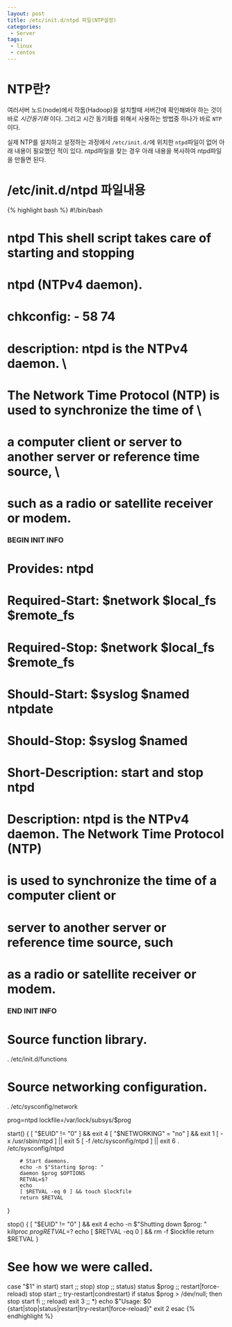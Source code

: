 ```yaml
---
layout: post
title: /etc/init.d/ntpd 파일(NTP설정)
categories: 
 - Server
tags: 
 - linux
 - centos
---
```

# NTP란?
여러서버 노드(node)에서 하둡(Hadoop)을 설치할때 서버간에 확인해봐야 하는 것이 바로 *시간동기화* 이다.
그리고 시간 동기화를 위해서 사용하는 방법중 하나가 바로 `NTP`이다.
<!-- more -->
실제 NTP를 설치하고 설정하는 과정에서 `/etc/init.d/`에 위치한 `ntpd`파일이 없어 아래 내용이 필요했던 적이 있다.
ntpd파일을 찾는 경우 아래 내용을 복사하여 ntpd파일을 만들면 된다.


# /etc/init.d/ntpd 파일내용
{% highlight bash %}
#!/bin/bash
#
# ntpd          This shell script takes care of starting and stopping
#               ntpd (NTPv4 daemon).
#
# chkconfig: - 58 74
# description: ntpd is the NTPv4 daemon. \
# The Network Time Protocol (NTP) is used to synchronize the time of \
# a computer client or server to another server or reference time source, \
# such as a radio or satellite receiver or modem.

### BEGIN INIT INFO
# Provides: ntpd
# Required-Start: $network $local_fs $remote_fs
# Required-Stop: $network $local_fs $remote_fs
# Should-Start: $syslog $named ntpdate
# Should-Stop: $syslog $named
# Short-Description: start and stop ntpd
# Description: ntpd is the NTPv4 daemon. The Network Time Protocol (NTP)
#              is used to synchronize the time of a computer client or
#              server to another server or reference time source, such
#              as a radio or satellite receiver or modem.
### END INIT INFO

# Source function library.
. /etc/init.d/functions

# Source networking configuration.
. /etc/sysconfig/network

prog=ntpd
lockfile=/var/lock/subsys/$prog

start() {
        [ "$EUID" != "0" ] && exit 4
        [ "$NETWORKING" = "no" ] && exit 1
        [ -x /usr/sbin/ntpd ] || exit 5
        [ -f /etc/sysconfig/ntpd ] || exit 6
        . /etc/sysconfig/ntpd

        # Start daemons.
        echo -n $"Starting $prog: "
        daemon $prog $OPTIONS
        RETVAL=$?
        echo
        [ $RETVAL -eq 0 ] && touch $lockfile
        return $RETVAL
}

stop() {
        [ "$EUID" != "0" ] && exit 4
        echo -n $"Shutting down $prog: "
        killproc $prog
        RETVAL=$?
        echo
        [ $RETVAL -eq 0 ] && rm -f $lockfile
        return $RETVAL
}

# See how we were called.
case "$1" in
  start)
        start
        ;;
  stop)
        stop
        ;;
  status)
        status $prog
        ;;
  restart|force-reload)
        stop
        start
        ;;
  try-restart|condrestart)
        if status $prog > /dev/null; then
            stop
            start
        fi
        ;;
  reload)
        exit 3
        ;;
  *)
        echo $"Usage: $0 {start|stop|status|restart|try-restart|force-reload}"
        exit 2
esac
{% endhighlight %}
